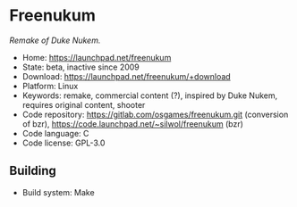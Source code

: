 # Freenukum

_Remake of Duke Nukem._

- Home: https://launchpad.net/freenukum
- State: beta, inactive since 2009
- Download: https://launchpad.net/freenukum/+download
- Platform: Linux
- Keywords: remake, commercial content (?), inspired by Duke Nukem, requires original content, shooter
- Code repository: https://gitlab.com/osgames/freenukum.git (conversion of bzr), https://code.launchpad.net/~silwol/freenukum (bzr)
- Code language: C
- Code license: GPL-3.0

## Building

- Build system: Make
